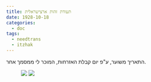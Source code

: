 ```yaml
---
title: תעודת זהות ארצישראלית
date: 1928-10-18
categories:
  - doc
tags:
  - needtrans
  - itzhak
---
```


התאריך משוער, ע"פ יום קבלת האזרחות, המוכר לי ממסמך אחר.

<figure class="half">
    <a  href="/haskindocs/assets/images/1928-10-18-identity-card-1.jpg">
    <img src="/haskindocs/assets/images/1928-10-18-identity-card-1.jpg"></a>
    <a  href="/haskindocs/assets/images/1928-10-18-identity-card-2.jpg">
    <img src="/haskindocs/assets/images/1928-10-18-identity-card-2.jpg"></a>
</figure>

